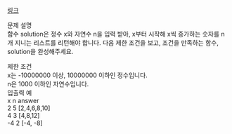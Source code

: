 <a href="https://programmers.co.kr/learn/courses/30/lessons/12954">링크</a><br>

문제 설명<br>
함수 solution은 정수 x와 자연수 n을 입력 받아, x부터 시작해 x씩 증가하는 숫자를 n개 지니는 리스트를 리턴해야 합니다. 다음 제한 조건을 보고, 조건을 만족하는 함수, solution을 완성해주세요.<br>

제한 조건<br>
x는 -10000000 이상, 10000000 이하인 정수입니다.<br>
n은 1000 이하인 자연수입니다.<br>
입출력 예<br>
x n answer<br>
2 5 [2,4,6,8,10]<br>
4 3 [4,8,12]<br>
-4 2 [-4, -8]<br>
